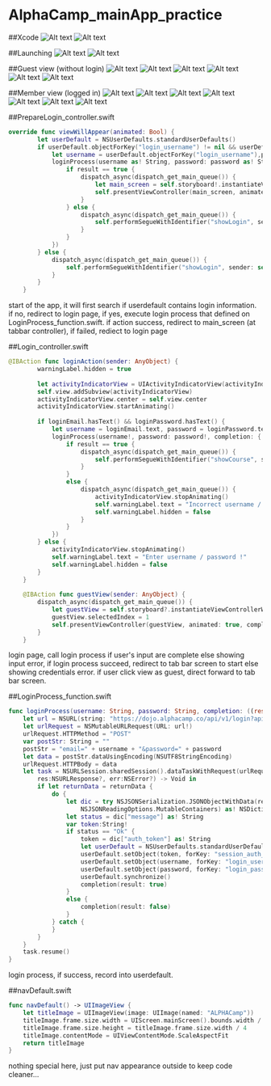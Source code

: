 # AlphaCamp_mainApp_practice

##Xcode
![Alt text](/screenshots/xcode/storyboard.png?raw=true "storyboard")
![Alt text](/screenshots/xcode/structure.png?raw=true "structure")

##Launching
![Alt text](/screenshots/launching/launch.png?raw=true "launch screen")
![Alt text](/screenshots/launching/login.png?raw=true "login page")

##Guest view (without login)
![Alt text](/screenshots/non-member/events.png?raw=true "events webview")
![Alt text](/screenshots/non-member/people-advisors.png?raw=true "people-advisors webview")
![Alt text](/screenshots/non-member/people-partners.png?raw=true "people-partners webview")
![Alt text](/screenshots/non-member/people-alumni.png?raw=true "people-alumni webview")
![Alt text](/screenshots/non-member/class.png?raw=true "guest class view")
![Alt text](/screenshots/non-member/settings.png?raw=true "guest settings view")

##Member view (logged in)
![Alt text](/screenshots/class.png?raw=true "class view")
![Alt text](/screenshots/class-selection.png?raw=true "class selection")
![Alt text](/screenshots/class-inner.png?raw=true "class inner view")
![Alt text](/screenshots/class-details.png?raw=true "class details webview")
![Alt text](/screenshots/settings.png?raw=true "settings view")
![Alt text](/screenshots/profile-update.png?raw=true "profile update")
![Alt text](/screenshots/profile-updateResponse.png?raw=true "profile update response")

##PrepareLogin_controller.swift
```swift
override func viewWillAppear(animated: Bool) {        
        let userDefault = NSUserDefaults.standardUserDefaults()
        if userDefault.objectForKey("login_username") != nil && userDefault.objectForKey("login_password") != nil {
            let username = userDefault.objectForKey("login_username"),password = userDefault.objectForKey("login_password")
            loginProcess(username as! String, password: password as! String, completion: { (result) in
                if result == true {
                    dispatch_async(dispatch_get_main_queue()) {
                        let main_screen = self.storyboard!.instantiateViewControllerWithIdentifier("main_screen") as! UITabBarController
                        self.presentViewController(main_screen, animated:true, completion: nil)
                    }
                } else {
                    dispatch_async(dispatch_get_main_queue()) {
                        self.performSegueWithIdentifier("showLogin", sender: self)
                    }
                }
            })
        } else {
            dispatch_async(dispatch_get_main_queue()) {
                self.performSegueWithIdentifier("showLogin", sender: self)
            }
        }
    }
```
start of the app, it will first search if userdefault contains login information. if no, redirect to login page, if yes, execute login process that defined on LoginProcess_function.swift. if action success, redirect to main_screen (at tabbar controller), if failed, rediect to login page  

##Login_controller.swift
```swift
@IBAction func loginAction(sender: AnyObject) {
        warningLabel.hidden = true
        
        let activityIndicatorView = UIActivityIndicatorView(activityIndicatorStyle: UIActivityIndicatorViewStyle.WhiteLarge)
        self.view.addSubview(activityIndicatorView)
        activityIndicatorView.center = self.view.center
        activityIndicatorView.startAnimating()
        
        if loginEmail.hasText() && loginPassword.hasText() {
            let username = loginEmail.text, password = loginPassword.text
            loginProcess(username!, password: password!, completion: { (result) in
                if result == true {
                    dispatch_async(dispatch_get_main_queue()) {
                        self.performSegueWithIdentifier("showCourse", sender: self)
                    }
                }
                else {
                    dispatch_async(dispatch_get_main_queue()) {
                        activityIndicatorView.stopAnimating()
                        self.warningLabel.text = "Incorrect username / password !"
                        self.warningLabel.hidden = false
                    }
                }
            })
        } else {
            activityIndicatorView.stopAnimating()
            self.warningLabel.text = "Enter username / password !"
            self.warningLabel.hidden = false
        }
    }
    
    @IBAction func guestView(sender: AnyObject) {
        dispatch_async(dispatch_get_main_queue()) {
            let guestView = self.storyboard?.instantiateViewControllerWithIdentifier("main_screen") as! UITabBarController
            guestView.selectedIndex = 1
            self.presentViewController(guestView, animated: true, completion: nil)
        }
    }
```
login page, call login process if user's input are complete else showing input error, if login process succeed, redirect to tab bar screen to start else showing credentials error. if user click view as guest, direct forward to tab bar screen.  

##LoginProcess_function.swift
```swift
func loginProcess(username: String, password: String, completion: ((result:Bool?) -> Void)!) {
    let url = NSURL(string: "https://dojo.alphacamp.co/api/v1/login?api_key=b21fc7ea8e6f7355e3052de9a49ba342b5204adb")
    let urlRequest = NSMutableURLRequest(URL: url!)
    urlRequest.HTTPMethod = "POST"
    var postStr: String = ""
    postStr = "email=" + username + "&password=" + password
    let data = postStr.dataUsingEncoding(NSUTF8StringEncoding)
    urlRequest.HTTPBody = data
    let task = NSURLSession.sharedSession().dataTaskWithRequest(urlRequest) { (returnData:NSData?,
        res:NSURLResponse?, err:NSError?) -> Void in
        if let returnData = returnData {
            do {
                let dic = try NSJSONSerialization.JSONObjectWithData(returnData , options:
                    NSJSONReadingOptions.MutableContainers) as! NSDictionary
                let status = dic["message"] as! String
                var token:String!
                if status == "Ok" {
                    token = dic["auth_token"] as! String
                    let userDefault = NSUserDefaults.standardUserDefaults()
                    userDefault.setObject(token, forKey: "session_auth_token")
                    userDefault.setObject(username, forKey: "login_username")
                    userDefault.setObject(password, forKey: "login_password")
                    userDefault.synchronize()
                    completion(result: true)
                }
                else {
                    completion(result: false)
                }
            } catch {
            }
        }
    }
    task.resume()
}
```
login process, if success, record into userdefault.  

##navDefault.swift
```swift
func navDefault() -> UIImageView {
    let titleImage = UIImageView(image: UIImage(named: "ALPHACamp"))
    titleImage.frame.size.width = UIScreen.mainScreen().bounds.width / 2.5
    titleImage.frame.size.height = titleImage.frame.size.width / 4
    titleImage.contentMode = UIViewContentMode.ScaleAspectFit
    return titleImage
}
```
nothing special here, just put nav appearance outside to keep code cleaner...  

